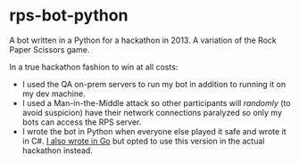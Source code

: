 # rps-bot-python
A bot written in a Python for a hackathon in 2013.  A variation of the Rock Paper Scissors game.

In a true hackathon fashion to win at all costs:

- I used the QA on-prem servers to run my bot in addition to running it on my dev machine.
- I used a Man-in-the-Middle attack so other participants will _randomly_ (to avoid suspicion) have their network connections paralyzed so only my bots can access the RPS server.
- I wrote the bot in Python when everyone else played it safe and wrote it in C#.  [I also wrote in Go](https://github.com/dalegaspi/rps-bot-go) but opted to use this version in the actual hackathon instead.
